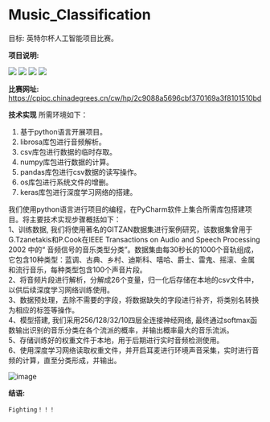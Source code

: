 # Music_Classification

目标: 英特尔杯人工智能项目比赛。

**项目说明:**  
    
![](https://img.shields.io/badge/language-python-green.svg)
![](https://img.shields.io/badge/package-numpy-redgreen.svg)
![](https://img.shields.io/badge/package-librosa-redgreen.svg)
![](https://img.shields.io/badge/package-sklearn-redgreen.svg)  
    
**比赛网址:**  
https://cpipc.chinadegrees.cn/cw/hp/2c9088a5696cbf370169a3f8101510bd

**技术实现**
所需环境如下：
1. 基于python语言开展项目。
2. librosa库包进行音频解析。
3. csv库包进行数据的临时存取。
4. numpy库包进行数据的计算。
5. pandas库包进行csv数据的读写操作。
6. os库包进行系统文件的增删。
7. keras库包进行深度学习网络的搭建。

我们使用python语言进行项目的编程，在PyCharm软件上集合所需库包搭建项目。将主要技术实现步骤概括如下：  
1、训练数据, 我们将使用著名的GITZAN数据集进行案例研究，该数据集曾用于G.Tzanetakis和P.Cook在IEEE Transactions on Audio and Speech Processing 2002 中的“ 音频信号的音乐类型分类”。数据集由每30秒长的1000个音轨组成，它包含10种类型：蓝调、古典、乡村、迪斯科、嘻哈、爵士、雷鬼、摇滚、金属和流行音乐，每种类型包含100个声音片段。  
2、将音频片段进行解析，分解成26个变量，归一化后存储在本地的csv文件中，以供后续深度学习网络训练使用。  
3、数据预处理，去除不需要的字段，将数据缺失的字段进行补齐，将类别名转换为相应的标签等操作。  
4、模型搭建, 我们采用256/128/32/10四层全连接神经网络, 最终通过softmax函数输出识别的音乐分类在各个流派的概率，并输出概率最大的音乐流派。  
5、存储训练好的权重文件于本地，用于后期进行实时音频检测使用。  
6、使用深度学习网络读取权重文件，并开启耳麦进行环境声音采集，实时进行音频的计算，直至分类形成，并输出。  

 ![image](https://github.com/TouchDreamRen/PersonalPage/raw/master/screenshots/screenshot.png)
    
**结语:**
    
    Fighting！！！
